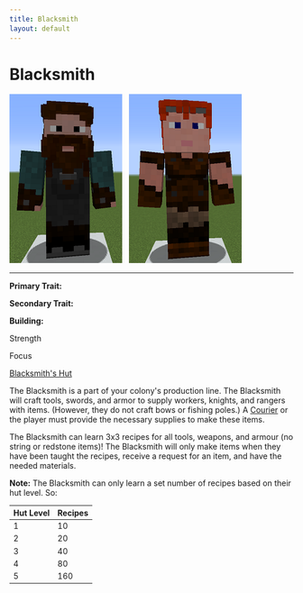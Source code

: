 ```yaml
---
title: Blacksmith
layout: default
---
```

# Blacksmith

<div class="infobox box text-center">
<img src="../../assets/images/workers/blacksmith_m.png" alt="Blacksmith Male" />&nbsp;&nbsp;&nbsp;<img src="../../assets/images/workers/blacksmith_f.png" alt="Blacksmith Female" />
<hr />
  <div class="row section-text text-left">
    <div class="col">
      <p><strong>Primary Trait:</strong></p>
      <p><strong>Secondary Trait:</strong></p>
      <p><strong>Building:</strong></p>
    </div>
    <div class="col">
      <p class="traitp">Strength</p>
      <p class="traits">Focus</p>
      <p><a href="../buildings/blacksmith">Blacksmith's Hut</a></p>
    </div>
  </div>
</div>

The Blacksmith is a part of your colony's production line. The Blacksmith will craft tools, swords, and armor to supply workers, knights, and rangers with items. (However, they do not craft bows or fishing poles.) A [Courier](../../source/workers/courier) or the player must provide the necessary supplies to make these items.

The Blacksmith can learn 3x3 recipes for all tools, weapons, and armour (no string or redstone items)! The Blacksmith will only make items when they have been taught the recipes, receive a request for an item, and have the needed materials.

**Note:** The Blacksmith can only learn a set number of recipes based on their hut level. So:

| Hut Level | Recipes |
| --------- | ------- |
| 1         | 10      |
| 2         | 20      |
| 3         | 40      |
| 4         | 80      |
| 5         | 160     |

<br>

